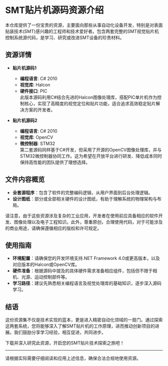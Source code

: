 # SMT贴片机源码资源介绍

本仓库提供了一份宝贵的资源，主要面向那些从事自动化设备开发，特别是对表面贴装技术(SMT)感兴趣的工程师和技术爱好者。包含两套完整的SMT视觉贴片机控制系统源代码，是学习、研究或改进SMT设备的珍贵材料。

## 资源详情

- **贴片机源码1**  
  - **编程语言**: C# 2010  
  - **视觉库**: Halcon  
  - **硬件接口**: PIC  
  此版本源码利用C#结合先进的Halcon图像处理库，搭配PIC单片机作为控制核心，实现了高精度的视觉定位和贴片功能，适合追求高效稳定贴片解决方案的开发者。

- **贴片机源码2**  
  - **编程语言**: C# 2010  
  - **视觉库**: OpenCV  
  - **微控制器**: STM32  
  第二套源码同样基于C#开发，但采用了开源的OpenCV图像处理库，并与STM32微控制器协同工作。这为希望在开放平台进行研发、降低成本同时保持高性能的团队提供了理想选择。

## 文件内容概览

- **全套源程序**：包含了软件的完整编码逻辑，从用户界面到后台处理逻辑。
- **设计图纸**：部分或全部相关硬件的设计图纸，有助于理解系统的物理架构与布局。
  
请注意，由于这些资源涉及复杂的工业应用，开发者在使用前应具备相应的软件开发、图像处理以及电子工程知识。此外，尊重原创，合理使用代码，对于可能涉及的商业用途，请确保遵循相应的版权和许可规定。

## 使用指南

- **环境配置**：请确保您的开发环境支持.NET Framework 4.0或更高版本，以及对应版本的Halcon或OpenCV库。
- **硬件准备**：根据源码中提及的具体硬件需求准备相应组件，包括但不限于相机、光源、运动控制部件等。
- **学习路径**：建议先熟悉相关编程语言及视觉处理库的基础知识，逐步深入源码学习。

## 结语

这份资源集不仅是技术实现的蓝本，更是进入精密自动化领域的一扇门。通过探索这两套系统，您将能够深入了解SMT贴片机的工作原理，进而推动创新项目的进展。我们鼓励分享学习经验，相互促进，共同进步。

下载并深入研究此资源，开启您的SMT贴片技术探索之旅吧！

---

请根据实际需要仔细阅读和应用上述信息，确保合法合规地使用资源。